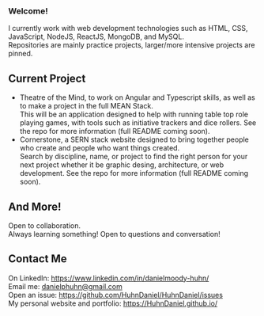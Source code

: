 ### Welcome!
I currently work with web development technologies such as HTML, CSS, JavaScript, NodeJS, ReactJS, MongoDB, and MySQL.  
Repositories are mainly practice projects, larger/more intensive projects are pinned.

## Current Project
- Theatre of the Mind, to work on Angular and Typescript skills, as well as to make a project in the full MEAN Stack.  
This will be an application designed to help with running table top role playing games, with tools such as
initiative trackers and dice rollers.  See the repo for more information (full README coming soon).
- Cornerstone, a SERN stack website designed to bring together people who create and people who want things created.  
Search by discipline, name, or project to find the right person for your next project whether it be graphic desing, 
architecture, or web development.  See the repo for more information (full README coming soon).

## And More!
Open to collaboration.  
Always learning something!
Open to questions and conversation!

## Contact Me
On LinkedIn: https://www.linkedin.com/in/danielmoody-huhn/  
Email me: danielphuhn@gmail.com  
Open an issue: https://github.com/HuhnDaniel/HuhnDaniel/issues  
My personal website and portfolio: https://HuhnDaniel.github.io/

<!--
**HuhnDaniel/HuhnDaniel** is a ✨ _special_ ✨ repository because its `README.md` (this file) appears on your GitHub profile.
-->
